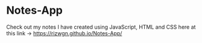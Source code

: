 # Notes-App

Check out my notes I have created using JavaScript, HTML and CSS here at this link -> https://rizwgn.github.io/Notes-App/


